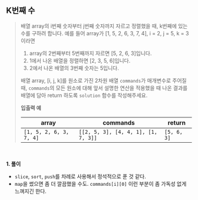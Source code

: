 ## K번째 수

> 배열 array의 i번째 숫자부터 j번째 숫자까지 자르고 정렬했을 때, k번째에 있는 수를 구하려 합니다.
> 예를 들어 array가 [1, 5, 2, 6, 3, 7, 4], i = 2, j = 5, k = 3이라면
>
> 1. array의 2번째부터 5번째까지 자르면 [5, 2, 6, 3]입니다.
> 2. 1에서 나온 배열을 정렬하면 [2, 3, 5, 6]입니다.
> 3. 2에서 나온 배열의 3번째 숫자는 5입니다.
>
> 배열 array, [i, j, k]를 원소로 가진 2차원 배열 `commands`가 매개변수로 주어질 때, `commands`의 모든 원소에 대해 앞서 설명한 연산을 적용했을 때 나온 결과를 배열에 담아 return 하도록 `solution` 함수를 작성해주세요.
>
> **입출력 예**
>
> | array                   | commands                            | return      |
> | ----------------------- | ----------------------------------- | ----------- |
> | `[1, 5, 2, 6, 3, 7, 4]` | `[[2, 5, 3], [4, 4, 1], [1, 7, 3]]` | `[5, 6, 3]` |

<br>

**1. 풀이**

- `slice`, `sort`, `push`를 차례로 사용해서 정석적으로 푼 것 같다.
- `map`을 썼으면 좀 더 깔끔했을 수도. `commands[i][0]` 이런 부분이 좀 가독성 없게 느껴지긴 한다.
